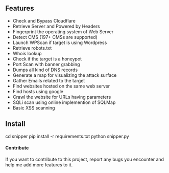 ## Features
-  Check and Bypass Cloudflare
-  Retrieve Server and Powered by Headers
-  Fingerprint the operating system of Web Server
-  Detect CMS (197+ CMSs are supported)
-  Launch WPScan if target is using Wordpress
-  Retrieve robots.txt
-  Whois lookup
-  Check if the target is a honeypot
-  Port Scan with banner grabbing
-  Dumps all kind of DNS records
-  Generate a map for visualizing the attack surface
-  Gather Emails related to the target
-  Find websites hosted on the same web server
-  Find hosts using google
-  Crawl the website for URLs having parameters
-  SQLi scan using online implemention of SQLMap
-  Basic XSS scanning

## Install
cd snipper
pip install -r requirements.txt
python snipper.py

#### Contribute

If you want to contribute to this project, report any bugs you encounter and help me add more features to it.
